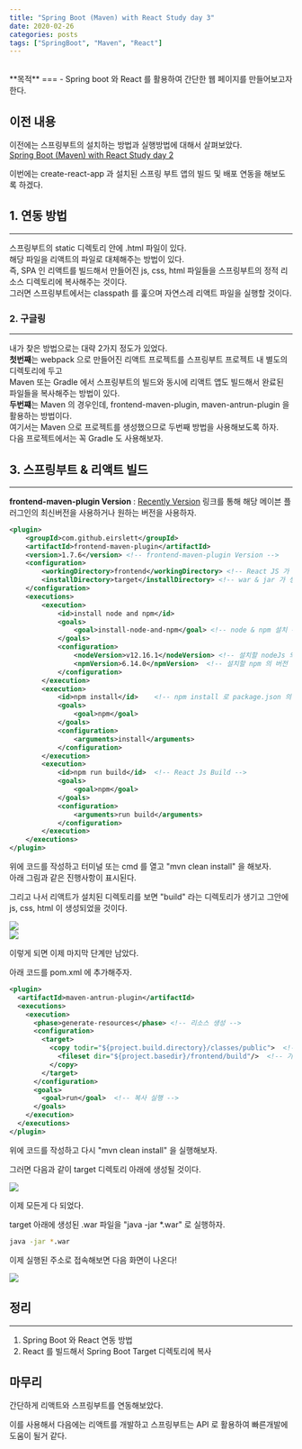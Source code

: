 ```yaml
---
title: "Spring Boot (Maven) with React Study day 3"
date: 2020-02-26
categories: posts
tags: ["SpringBoot", "Maven", "React"]
---
```

<br>
**목적**
===
- Spring boot 와 React 를 활용하여 간단한 웹 페이지를 만들어보고자 한다.

## **이전 내용**
이전에는 스프링부트의 설치하는 방법과 실행방법에 대해서 살펴보았다.
<br>
[Spring Boot (Maven) with React Study day 2](https://subji.github.io/posts/2020/02/14/react-with-spring-2)
<br>

이번에는 create-react-app 과 설치된 스프링 부트 앱의 빌드 및 배포 연동을 해보도록 하겠다.

## **1. 연동 방법**
---
스프링부트의 static 디렉토리 안에 .html 파일이 있다.   
해당 파일을 리액트의 파일로 대체해주는 방법이 있다.   
즉, SPA 인 리액트를 빌드해서 만들어진 js, css, html 파일들을 스프링부트의 정적 리소스 디렉토리에 복사해주는 것이다.   
그러면 스프링부트에서는 classpath 를 훑으며 자연스레 리액트 파일을 실행할 것이다.

### **2. 구글링**
---
내가 찾은 방법으로는 대략 2가지 정도가 있었다.   
**첫번째**는 webpack 으로 만들어진 리액트 프로젝트를 스프링부트 프로젝트 내 별도의 디렉토리에 두고    
Maven 또는 Gradle 에서 스프링부트의 빌드와 동시에 리액트 앱도 빌드해서 완료된 파일들을 복사해주는 방법이 있다.   
**두번쨰**는 Maven 의 경우인데, frontend-maven-plugin, maven-antrun-plugin 을 활용하는 방법이다.   
여기서는 Maven 으로 프로젝트를 생성했으므로 두번째 방법을 사용해보도록 하자.   
다음 프로젝트에서는 꼭 Gradle 도 사용해보자.

## **3. 스프링부트 & 리액트 빌드**
--- 
**frontend-maven-plugin Version** : [Recently Version](https://github.com/eirslett/frontend-maven-plugin) 링크를 통해 해당 메이븐 플러그인의 최신버전을 사용하거나 원하는 버전을 사용하자.
```xml
<plugin>
    <groupId>com.github.eirslett</groupId>
    <artifactId>frontend-maven-plugin</artifactId>
    <version>1.7.6</version> <!-- frontend-maven-plugin Version -->
    <configuration>
        <workingDirectory>frontend</workingDirectory> <!-- React JS 가 설치된 디렉토리 -->
        <installDirectory>target</installDirectory> <!-- war & jar 가 생성되는 메이븐 빌드의 타겟 디렉토리 -->
    </configuration>
    <executions>
        <execution>
            <id>install node and npm</id>
            <goals>
                <goal>install-node-and-npm</goal> <!-- node & npm 설치 -->
            </goals>
            <configuration>
                <nodeVersion>v12.16.1</nodeVersion> <!-- 설치할 nodeJs 의 버전 -->
                <npmVersion>6.14.0</npmVersion>  <!-- 설치할 npm 의 버전 -->
            </configuration>
        </execution>
        <execution>
            <id>npm install</id>    <!-- npm install 로 package.json 의 모듈을 설치한다. -->
            <goals>
                <goal>npm</goal>
            </goals>
            <configuration>
                <arguments>install</arguments>
            </configuration>
        </execution>
        <execution>
            <id>npm run build</id>  <!-- React Js Build -->
            <goals>
                <goal>npm</goal>
            </goals>
            <configuration>
                <arguments>run build</arguments>
            </configuration>
        </execution>
    </executions>
</plugin>
```
위에 코드를 작성하고 터미널 또는 cmd 를 열고 "mvn clean install" 을 해보자.   
아래 그림과 같은 진행사항이 표시된다.   

그리고 나서 리액트가 설치된 디렉토리를 보면 "build" 라는 디렉토리가 생기고 그안에 js, css, html 이 생성되었을 것이다.

<div style="width: 100%">
  <img src="https://subji.github.io/assets/images/202002261039-springwithreact.png">
</div>

<div style="width: 100%">
  <img src="https://subji.github.io/assets/images/202002261041-springwithreact.png">
</div>

이렇게 되면 이제 마지막 단계만 남았다.


아래 코드를 pom.xml 에 추가해주자.

```xml
<plugin>
  <artifactId>maven-antrun-plugin</artifactId>
  <executions>
    <execution>
      <phase>generate-resources</phase> <!-- 리소스 생성 -->
      <configuration>
        <target>
          <copy todir="${project.build.directory}/classes/public">  <!-- 복사할 디렉토리 설정 -->
            <fileset dir="${project.basedir}/frontend/build"/>  <!-- 가져올 디렉토리 및 파일 -->
          </copy>
        </target>
      </configuration>
      <goals>
        <goal>run</goal>  <!-- 복사 실행 -->
      </goals>
    </execution>
  </executions>
</plugin>
```
위에 코드를 작성하고 다시 "mvn clean install" 을 실행해보자.

그러면 다음과 같이 target 디렉토리 아래에 생성될 것이다.

<div style="width: 100%">
  <img src="https://subji.github.io/assets/images/202002261046-springwithreact.png">
</div>

이제 모든게 다 되었다.

target 아래에 생성된 .war 파일을 "java -jar *.war" 로 실행하자.

```sh
java -jar *.war
```

이제 실행된 주소로 접속해보면 다음 화면이 나온다!

<div style="width: 100%">
  <img src="https://subji.github.io/assets/images/202002261049-springwithreact.png">
</div>

## **정리**
---
1. Spring Boot 와 React 연동 방법
2. React 를 빌드해서 Spring Boot Target 디렉토리에 복사

## **마무리**
간단하게 리액트와 스프링부트를 연동해보았다.

이를 사용해서 다음에는 리액트를 개발하고 스프링부트는 API 로 활용하여 빠른개발에 도움이 될거 같다.